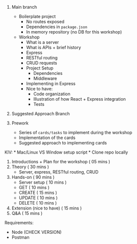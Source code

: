 1. Main branch
    * Boilerplate project 
        * No routes exposed
        * Dependencies in `package.json`
        * In memory repository (no DB for this workshop)
    * Workshop
        * What is a server
        * What is APIs + brief history
        * Express
        * RESTful routing
        * CRUD requests
        * Project Setup
            * Dependencies
            * Middleware
        * Implementing in Express
        * Nice to have:
            * Code organization
            * Illustration of how React + Express integration
            * Tests
1. Suggested Approach Branch
      
1. Prework
    * Series of `cards/tasks` to implement during the workshop
    * Implementation of the cards
    * Suggested approach to implementing cards
    
KIV:
    * Mac/Linux VS Window setup script
    * Clone repo locally

1. Introductions + Plan for the workshop                ( 05 mins )
1. Theory                                               ( 30 mins )
    * Server, express, RESTful routing, CRUD
1. Hands-on                                             ( 90 mins )
    * Server setup                      ( 10 mins )
    * GET                               ( 10 mins )
    * CREATE                            ( 15 mins )
    * UPDATE                            ( 10 mins )
    * DELETE                            ( 10 mins )
1. Extension (nice to have)                             ( 15 mins )
1. Q&A                                                  ( 15 mins )

Requirements:
- Node (CHECK VERSION)
- Postman
